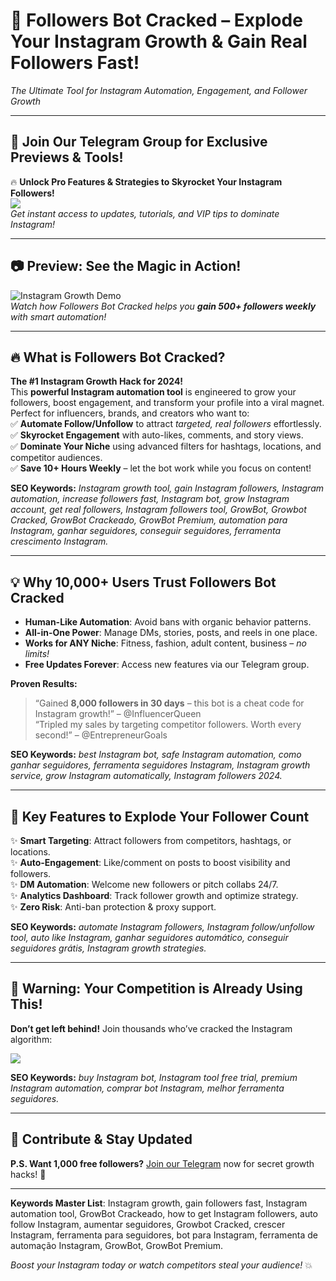 # 🚀 **Followers Bot Cracked – Explode Your Instagram Growth & Gain Real Followers Fast!**  
*The Ultimate Tool for Instagram Automation, Engagement, and Follower Growth*  

---

## 📱 **Join Our Telegram Group for Exclusive Previews & Tools!**  
🔥 **Unlock Pro Features & Strategies to Skyrocket Your Instagram Followers!**  
<a href="https://t.me/addlist/B9rwOKTRSfY4NTkx"><img src="https://img.shields.io/badge/Telegram-Join%20Now-2CA5E0?style=for-the-badge&logo=telegram&logoColor=white" /></a>  
*Get instant access to updates, tutorials, and VIP tips to dominate Instagram!*  

---

## 📷 **Preview: See the Magic in Action!**  
![Instagram Growth Demo](https://github.com/user-attachments/assets/896d83a6-7f5a-4cf6-97c2-a6c37900ae7d)  
*Watch how Followers Bot Cracked helps you **gain 500+ followers weekly** with smart automation!*  

---

## 🔥 **What is Followers Bot Cracked?**  
**The #1 Instagram Growth Hack for 2024!**  
This **powerful Instagram automation tool** is engineered to grow your followers, boost engagement, and transform your profile into a viral magnet. Perfect for influencers, brands, and creators who want to:  
✅ **Automate Follow/Unfollow** to attract *targeted, real followers* effortlessly.  
✅ **Skyrocket Engagement** with auto-likes, comments, and story views.  
✅ **Dominate Your Niche** using advanced filters for hashtags, locations, and competitor audiences.  
✅ **Save 10+ Hours Weekly** – let the bot work while you focus on content!  

**SEO Keywords:** *Instagram growth tool, gain Instagram followers, Instagram automation, increase followers fast, Instagram bot, grow Instagram account, get real followers, Instagram followers tool, GrowBot, Growbot Cracked, GrowBot Crackeado, GrowBot Premium, automation para Instagram, ganhar seguidores, conseguir seguidores, ferramenta crescimento Instagram.*  

---

## 💡 **Why 10,000+ Users Trust Followers Bot Cracked**  
- **Human-Like Automation**: Avoid bans with organic behavior patterns.  
- **All-in-One Power**: Manage DMs, stories, posts, and reels in one place.  
- **Works for ANY Niche**: Fitness, fashion, adult content, business – *no limits!*  
- **Free Updates Forever**: Access new features via our Telegram group.  

**Proven Results:**  
> “Gained **8,000 followers in 30 days** – this bot is a cheat code for Instagram growth!” – @InfluencerQueen  
> “Tripled my sales by targeting competitor followers. Worth every second!” – @EntrepreneurGoals  

**SEO Keywords:** *best Instagram bot, safe Instagram automation, como ganhar seguidores, ferramenta seguidores Instagram, Instagram growth service, grow Instagram automatically, Instagram followers 2024.*  

---

## 🌟 **Key Features to Explode Your Follower Count**  
✨ **Smart Targeting**: Attract followers from competitors, hashtags, or locations.  
✨ **Auto-Engagement**: Like/comment on posts to boost visibility and followers.  
✨ **DM Automation**: Welcome new followers or pitch collabs 24/7.  
✨ **Analytics Dashboard**: Track follower growth and optimize strategy.  
✨ **Zero Risk**: Anti-ban protection & proxy support.  

**SEO Keywords:** *automate Instagram followers, Instagram follow/unfollow tool, auto like Instagram, ganhar seguidores automático, conseguir seguidores grátis, Instagram growth strategies.*  

---

## 🚨 **Warning: Your Competition is Already Using This!**  
**Don’t get left behind!** Join thousands who’ve cracked the Instagram algorithm:  

<a href="https://t.me/addlist/B9rwOKTRSfY4NTkx"><img src="https://img.shields.io/badge/Telegram-Get%20Instant%20Access-2CA5E0?style=for-the-badge&logo=telegram&logoColor=white" /></a>  

**SEO Keywords:** *buy Instagram bot, Instagram tool free trial, premium Instagram automation, comprar bot Instagram, melhor ferramenta seguidores.*  

---

## 🤝 **Contribute & Stay Updated**  

**P.S. Want 1,000 free followers?** [Join our Telegram](https://t.me/addlist/B9rwOKTRSfY4NTkx) now for secret growth hacks! 🚀  

---  

**Keywords Master List**: Instagram growth, gain followers fast, Instagram automation tool, GrowBot Crackeado, how to get Instagram followers, auto follow Instagram, aumentar seguidores, Growbot Cracked, crescer Instagram, ferramenta para seguidores, bot para Instagram, ferramenta de automação Instagram, GrowBot, GrowBot Premium.  

*Boost your Instagram today or watch competitors steal your audience!* 💥
